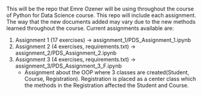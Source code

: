 This will be the repo that Emre Ozener will be using throughout the course of Python for Data Science course. This repo will include each assignment. The way that the new documents added may vary due to the new methods learned throughout the course.
Current assignments available are:
  1. Assignment 1 (17 exercises) -> assignment_1/PDS_Assignment_1.ipynb
  2. Assignment 2 (4 exercises, requirements.txt) -> assignment_2/PDS_Assignment_2.ipynb
  3. Assignment 3 (4 exercises, requirements.txt) -> assignment_3/PDS_Assignment_3_F.ipynb
      - Assignment about the OOP where 3 classes are created(Student, Course, Registration). Registration is placed as a center class which the methods in the Registration affected the Student and Course.
